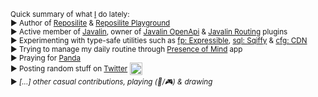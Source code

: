 <sup>Quick summary of what [I](https://dzikoysk.net/) do lately:</sup><br>
<sup>► Author of [Reposilite](https://github.com/dzikoysk/reposilite) & [Reposilite Playground](https://github.com/reposilite-playground/)</sup><br>
<sup>► Active member of [Javalin](https://github.com/javalin/), owner of [Javalin OpenApi](https://github.com/javalin/javalin-openapi) & [Javalin Routing](https://github.com/javalin/javalin-routing-extensions) plugins</sup><br>
<sup>► Experimenting with type-safe utilities such as [fp: Expressible](https://github.com/dzikoysk/expressible), [sql: Sqiffy](https://github.com/dzikoysk/sqiffy) & [cfg: CDN](https://github.com/dzikoysk/cdn)</sup><br>
<sup>► Trying to manage my daily routine through [Presence of Mind](https://github.com/dzikoysk/presence-of-mind) app</sup><br>
<sup>► Praying for [Panda](https://github.com/panda-lang/panda)</sup><br>
<sup>► Posting random stuff on [Twitter](https://twitter.com/dzikoysk)</sup> <img height="20" src="https://maven.reposilite.com/files/assets/twitter.gif"/><br>
<sup>► _[...] other casual contributions, playing (🎹/🎮) & drawing_</sup>
